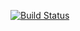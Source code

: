 [![Build Status](https://travis-ci.org/GaloisInc/FreeRTOS-mirror.svg?branch=develop)](https://travis-ci.org/GaloisInc/FreeRTOS-mirror)
